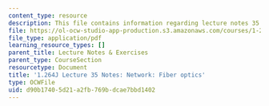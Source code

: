 ```yaml
---
content_type: resource
description: This file contains information regarding lecture notes 35.
file: https://ol-ocw-studio-app-production.s3.amazonaws.com/courses/1-264j-database-internet-and-systems-integration-technologies-fall-2013/d90b17405d21a2fb769bdcae7bbd1402_MIT1_264JF13_lect_35.pdf
file_type: application/pdf
learning_resource_types: []
parent_title: Lecture Notes & Exercises
parent_type: CourseSection
resourcetype: Document
title: '1.264J Lecture 35 Notes: Network: Fiber optics'
type: OCWFile
uid: d90b1740-5d21-a2fb-769b-dcae7bbd1402
---
```

